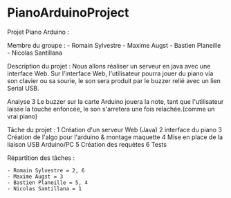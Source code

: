 # PianoArduinoProject

Projet Piano Arduino : 

Membre du groupe :
	- Romain Sylvestre
	- Maxime Augst 
	- Bastien Planeille
	- Nicolas Santillana

Description du projet :
  Nous allons réaliser un serveur en java avec une interface Web.
Sur l'interface Web, l'utilisateur pourra jouer du piano via son clavier ou sa sourie,
le son sera produit par le buzzer relié avec un lien Serial USB.

Analyse 3
  Le buzzer sur la carte Arduino jouera la note, tant que l'utilisateur laisse la touche enfoncée, 
 le son s'arretera une fois relachée.(comme un vrai piano)
 
Tâche du projet :
	1 Création d'un serveur Web (Java) 
	2 interface du piano
	3 Création de l'algo pour l'arduino & montage maquette
	4 Mise en place de la liaison USB Arduino/PC
	5 Création des requètes
	6 Tests 
		
Répartition des tâches : 

 	- Romain Sylvestre = 2, 6
	- Maxime Augst = 3 
	- Bastien Planeille = 5, 4
	- Nicolas Santillana = 1
